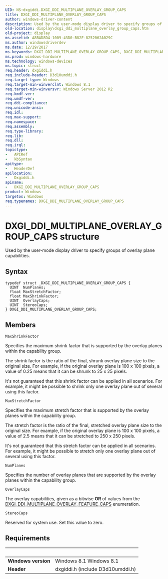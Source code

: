 ```yaml
---
UID: NS:dxgiddi.DXGI_DDI_MULTIPLANE_OVERLAY_GROUP_CAPS
title: DXGI_DDI_MULTIPLANE_OVERLAY_GROUP_CAPS
author: windows-driver-content
description: Used by the user-mode display driver to specify groups of overlay plane capabilities.
old-location: display\dxgi_ddi_multiplane_overlay_group_caps.htm
old-project: display
ms.assetid: A8BAD8D4-1009-43D0-B82F-8252062A029C
ms.author: windowsdriverdev
ms.date: 12/29/2017
ms.keywords: DXGI_DDI_MULTIPLANE_OVERLAY_GROUP_CAPS, DXGI_DDI_MULTIPLANE_OVERLAY_GROUP_CAPS structure [Display Devices], display.dxgi_ddi_multiplane_overlay_group_caps, dxgiddi/DXGI_DDI_MULTIPLANE_OVERLAY_GROUP_CAPS
ms.prod: windows-hardware
ms.technology: windows-devices
ms.topic: struct
req.header: dxgiddi.h
req.include-header: D3d10umddi.h
req.target-type: Windows
req.target-min-winverclnt: Windows 8.1
req.target-min-winversvr: Windows Server 2012 R2
req.kmdf-ver: 
req.umdf-ver: 
req.ddi-compliance: 
req.unicode-ansi: 
req.idl: 
req.max-support: 
req.namespace: 
req.assembly: 
req.type-library: 
req.lib: 
req.dll: 
req.irql: 
topictype:
-	APIRef
-	kbSyntax
apitype:
-	HeaderDef
apilocation:
-	Dxgiddi.h
apiname:
-	DXGI_DDI_MULTIPLANE_OVERLAY_GROUP_CAPS
product: Windows
targetos: Windows
req.typenames: DXGI_DDI_MULTIPLANE_OVERLAY_GROUP_CAPS
---
```


# DXGI_DDI_MULTIPLANE_OVERLAY_GROUP_CAPS structure
Used by the user-mode display driver to specify groups of overlay plane capabilities.

## Syntax
````
typedef struct _DXGI_DDI_MULTIPLANE_OVERLAY_GROUP_CAPS {
  UINT  NumPlanes;
  float MaxStretchFactor;
  float MaxShrinkFactor;
  UINT  OverlayCaps;
  UINT  StereoCaps;
} DXGI_DDI_MULTIPLANE_OVERLAY_GROUP_CAPS;
````

## Members


`MaxShrinkFactor`

Specifies the maximum shrink factor that is supported by the overlay planes within the capability group.

The shrink factor is the ratio of the final, shrunk overlay plane size to the original size. For example, if the original overlay plane is 100 x 100 pixels, a value of 0.25 means that it can be shrunk to 25 x 25 pixels.

It's not guaranteed that this shrink factor can be applied in all scenarios. For example, it might be possible to shrink only one overlay plane out of several using this factor.

`MaxStretchFactor`

Specifies the maximum stretch factor that is supported by the overlay planes within the capability group.

The stretch factor is the ratio of the final, stretched overlay plane size to the original size. For example, if the original overlay plane is 100 x 100 pixels, a value of 2.5 means that it can be stretched to 250 x 250 pixels.

It's not guaranteed that this stretch factor can be applied in all scenarios. For example, it might be possible to stretch only one overlay plane out of several using this factor.

`NumPlanes`

Specifies the number of overlay planes that are supported by the overlay planes within the capability group.

`OverlayCaps`

The overlay capabilities, given as a bitwise <b>OR</b> of values from the <a href="..\dxgiddi\ne-dxgiddi-dxgi_ddi_multiplane_overlay_feature_caps.md">DXGI_DDI_MULTIPLANE_OVERLAY_FEATURE_CAPS</a> enumeration.

`StereoCaps`

Reserved for system use. Set this value to zero.


## Requirements
| &nbsp; | &nbsp; |
| ---- |:---- |
| **Windows version** | Windows 8.1 Windows 8.1 |
| **Header** | dxgiddi.h (include D3d10umddi.h) |